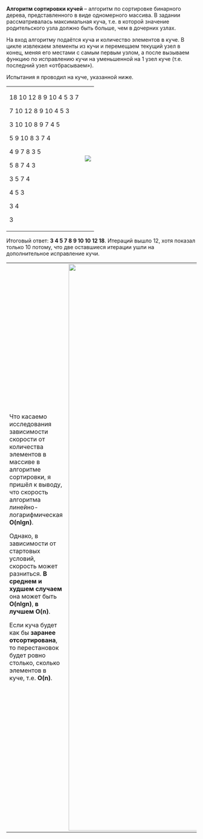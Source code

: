 **Алгоритм сортировки кучей** – алгоритм по сортировке бинарного дерева, представленного в виде одномерного массива. В задании рассматривалась максимальная куча, т.е. в которой значение родительского узла должно быть больше, чем в дочерних узлах.

На вход алгоритму подаётся куча и количество элементов в куче. В цикле извлекаем элементы из кучи и перемещаем текущий узел в конец, меняя его местами с самым первым узлом, а после вызываем функцию по исправлению кучи на уменьшенной на 1 узел куче (т.е. последний узел «отбрасываем»).

Испытания я проводил на куче, указанной ниже. 

<table>
  <tr>
    <td>
<p>18 10 12 8 9 10 4 5 3 7</p>
<p>7 10 12 8 9 10 4 5 3</p>
<p>3 10 10 8 9 7 4 5</p>
<p>5 9 10 8 3 7 4</p>
<p>4 9 7 8 3 5</p>
<p>5 8 7 4 3</p>
<p>3 5 7 4</p>
<p>4 5 3</p>
<p>3 4</p>
<p>3</p>
    </td>   
    <td>
      <img src="https://user-images.githubusercontent.com/86602542/209710056-09832ad3-7f7a-46c7-b79f-e2e43c1b782b.png"/>
    </td>
  </tr>
</table>
  
Итоговый ответ: **3 4 5 7 8 9 10 10 12 18**. Итераций вышло 12, хотя показал только 10 потому, что две оставшиеся итерации ушли на дополнительное исправление кучи.

<table>
  <tr>
    <td>
<p>

Что касаемо исследования зависимости скорости от количества элементов в массиве в алгоритме сортировки, я пришёл к выводу, что скорость алгоритма линейно-логарифмическая **O(nlgn)**.

</p>
<p>

Однако, в зависимости от стартовых условий, скорость может разниться. **В среднем и худшем случаем** она может быть **O(nlgn)**, **в лучшем O(n)**.

</p>
<p>

Если куча будет как бы **заранее отсортирована**, то перестановок будет ровно столько, сколько элементов в куче, т.е. **O(n)**.

</p>
    </td>   
    <td>
      <img width="1500px" src="https://user-images.githubusercontent.com/86602542/209711585-e977de0a-e2be-45a4-8c1c-06cba6192aa5.png"/>
    </td>
  </tr>
</table>
